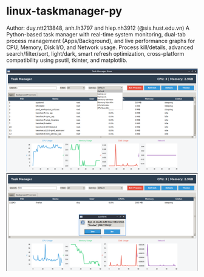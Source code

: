 # linux-taskmanager-py
Author: duy.ntt213848, anh.lh3797 and hiep.nh3912 (@sis.hust.edu.vn)
A Python-based task manager with real-time system monitoring, dual-tab process management (Apps/Background), and live performance graphs for CPU, Memory, Disk I/O, and Network usage. Process kill/details, advanced search/filter/sort, light/dark, smart refresh optimization, cross-platform compatibility using psutil, tkinter, and matplotlib.
<div align="center">
  <img src="Screenshot 2025-06-07 094742.png" alt="Screenshot" width="700">
<img src="Screenshot 2025-06-07 095420.png" alt="Screenshot" width="700">
</div>
